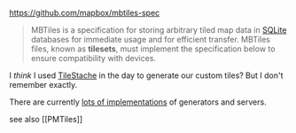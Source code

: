 https://github.com/mapbox/mbtiles-spec

> MBTiles is a specification for storing arbitrary tiled map data in [SQLite](http://sqlite.org/) databases for immediate usage and for efficient transfer. MBTiles files, known as **tilesets**, must implement the specification below to ensure compatibility with devices.

I _think_ I used [TileStache](http://tilestache.org/) in the day to generate our custom tiles? But I don't remember exactly.

There are currently [lots of implementations](https://github.com/mapbox/mbtiles-spec/wiki/Implementations) of generators and servers.

see also [[PMTiles]]